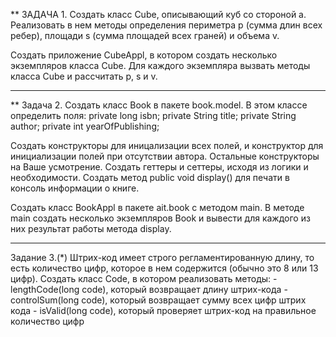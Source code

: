 ** ЗАДАЧА 1.
Создать класс Cube, описывающий куб cо стороной a. Реализовать в нем методы
определения периметра p (сумма длин всех ребер),
площади s (сумма площадей всех граней) и объема v.

Создать приложение CubeAppl, в котором создать несколько экземпляров класса Cube.
Для каждого экземпляра вызвать методы класса Cube и рассчитать p, s и v.
____________________________________________
** Задача 2. 
Создать класс Book в пакете book.model. В этом классе определить поля:
private long isbn;
private String title;
private String author;
private int yearOfPublishing;

Создать конструкторы для иницализации всех полей, и конструктор для инициализации полей при отсутствии автора.
Остальные конструкторы на Ваше усмотрение.
Создать геттеры и сеттеры, исходя из логики и необходимости.
Создать метод public void display() для печати в консоль информации о книге.

Создать класс BookAppl в пакете ait.book с методом main.
В методе main создать несколько экземпляров Book и вывести для каждого из них результат работы метода display.
____________________________________________
Задание 3.(*)
Штрих-код имеет строго регламентированную длину, то есть количество цифр, которое в нем содержится (обычно это 8 или 13 цифр).
Создать класс Code, в котором реализовать методы:
    - lengthCode(long code), который возвращает длину штрих-кода
    - controlSum(long code), который возвращает сумму всех цифр штрих кода
    - isValid(long code), который проверяет штрих-код на правильное количество цифр